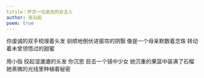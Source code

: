 ```yaml
---
titile：怀念一位逝去的女主人
author: 张云起
poem: true
---
```


你虔诚的双手梳理着头发
驯顺地倒伏进窗帘的阴翳
像是一个母亲默数着念珠
转动着未曾领悟过的甜蜜

用小指 绞起湿漉漉的头发
你沉思 目击一个镜中少女
她沉重的果篮中装满了石榴
她熹微的光线里种植着秘密 
